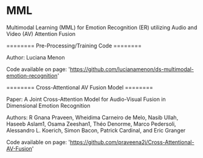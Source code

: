 # MML

Multimodal Learning (MML) for Emotion Recognition (ER) utilizing Audio and Video (AV) Attention Fusion

======== Pre-Processing/Training Code ========

Author: Luciana Menon

Code available on page: 'https://github.com/lucianamenon/ds-multimodal-emotion-recognition'

======== Cross-Attentional AV Fusion Model ========

Paper: A Joint Cross-Attention Model for Audio-Visual Fusion in Dimensional
Emotion Recognition

Authors: R Gnana Praveen, Wheidima Carneiro de Melo, Nasib Ullah, Haseeb Aslam1, Osama Zeeshan1, Théo
Denorme, Marco Pedersoli, Alessandro L. Koerich, Simon Bacon, Patrick Cardinal, and Eric Granger

Code available on page: 'https://github.com/praveena2j/Cross-Attentional-AV-Fusion'

